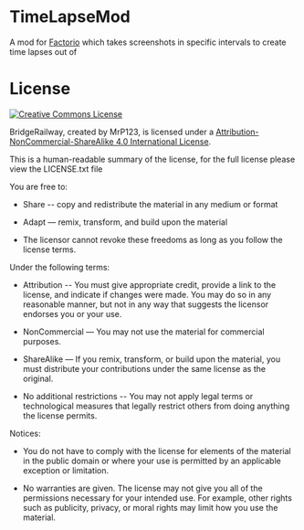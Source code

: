 # TimeLapseMod
A mod for [Factorio](http://www.factorio.com) which takes screenshots in specific intervals to create time lapses out of

License
=======
<a rel="license" href="https://creativecommons.org/licenses/by-nc-sa/4.0/"><img alt="Creative Commons License" style="border-width:0" src="https://i.creativecommons.org/l/by-nc-sa/4.0/88x31.png" /></a><br />

BridgeRailway, created by MrP123, is licensed under a <a rel="license" href="https://creativecommons.org/licenses/by-nc-sa/4.0/">Attribution-NonCommercial-ShareAlike 4.0 International License</a>.

This is a human-readable summary of the license, for the full license please view the LICENSE.txt file

You are free to:

   * Share -- copy and redistribute the material in any medium or format
  
   * Adapt — remix, transform, and build upon the material

   * The licensor cannot revoke these freedoms as long as you follow the
     license terms.

Under the following terms:

   * Attribution -- You must give appropriate credit, provide a link to the
     license, and indicate if changes were made. You may do so in any
     reasonable manner, but not in any way that suggests the licensor
     endorses you or your use.

   * NonCommercial — You may not use the material for commercial purposes.

   * ShareAlike — If you remix, transform, or build upon the material, you must distribute your contributions under the same license
     as the original.

   * No additional restrictions -- You may not apply legal terms or
     technological measures that legally restrict others from doing
     anything the license permits.

Notices:

   * You do not have to comply with the license for elements of the
     material in the public domain or where your use is permitted by an
     applicable exception or limitation.

   * No warranties are given. The license may not give you all of the
     permissions necessary for your intended use. For example, other rights
     such as publicity, privacy, or moral rights may limit how you use the
     material.
